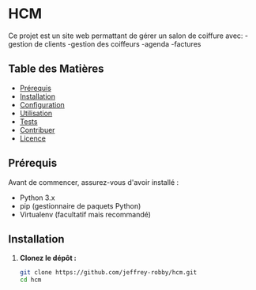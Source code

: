 # HCM

Ce projet est un  site web permattant de gérer un salon de coiffure avec:
  -gestion de clients
  -gestion des coiffeurs
  -agenda
  -factures




## Table des Matières

- [Prérequis](#prérequis)
- [Installation](#installation)
- [Configuration](#configuration)
- [Utilisation](#utilisation)
- [Tests](#tests)
- [Contribuer](#contribuer)
- [Licence](#licence)

## Prérequis

Avant de commencer, assurez-vous d'avoir installé :

- Python 3.x
- pip (gestionnaire de paquets Python)
- Virtualenv (facultatif mais recommandé)

## Installation

1. **Clonez le dépôt :**

   ```bash
   git clone https://github.com/jeffrey-robby/hcm.git
   cd hcm